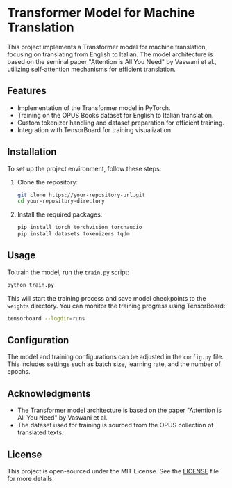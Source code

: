 # Transformer Model for Machine Translation

This project implements a Transformer model for machine translation, focusing on translating from English to Italian. The model architecture is based on the seminal paper "Attention is All You Need" by Vaswani et al., utilizing self-attention mechanisms for efficient translation.

## Features

- Implementation of the Transformer model in PyTorch.
- Training on the OPUS Books dataset for English to Italian translation.
- Custom tokenizer handling and dataset preparation for efficient training.
- Integration with TensorBoard for training visualization.

## Installation

To set up the project environment, follow these steps:

1. Clone the repository:
   ```bash
   git clone https://your-repository-url.git
   cd your-repository-directory
   ```

2. Install the required packages:
   ```bash
   pip install torch torchvision torchaudio
   pip install datasets tokenizers tqdm
   ```

## Usage

To train the model, run the `train.py` script:

```bash
python train.py
```

This will start the training process and save model checkpoints to the `weights` directory. You can monitor the training progress using TensorBoard:

```bash
tensorboard --logdir=runs
```

## Configuration

The model and training configurations can be adjusted in the `config.py` file. This includes settings such as batch size, learning rate, and the number of epochs.

## Acknowledgments

- The Transformer model architecture is based on the paper "Attention is All You Need" by Vaswani et al.
- The dataset used for training is sourced from the OPUS collection of translated texts.

## License

This project is open-sourced under the MIT License. See the [LICENSE](LICENSE) file for more details.
